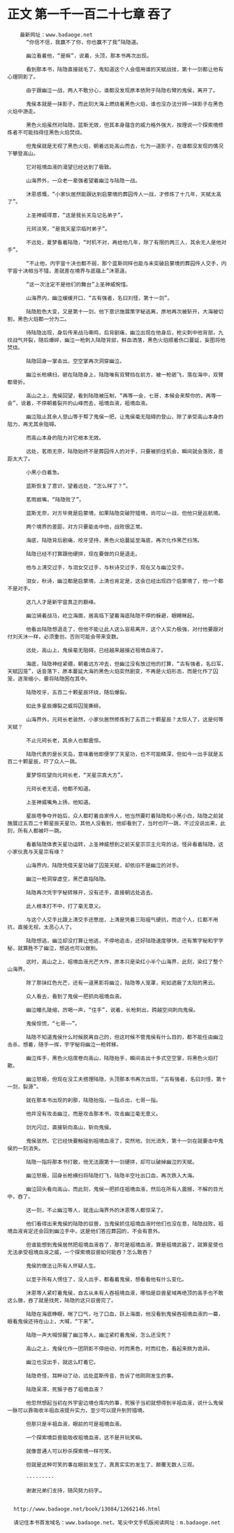 # 正文 第一千一百二十七章 吞了
        最新网址：www.badaoge.net
          “你信不信，我赢不了你，你也赢不了我”陆隐道。
      
          幽泣看着他，“是嘛”，说着，头顶，那本书再次出现。
      
          看到那本书，陆隐直接就毛了，鬼知道这个人会借用谁的天赋战技，第十一剑都让他有心理阴影了。
      
          由于跟幽泣一战，两人不敢分心，谁都没发现原本依附于陆隐右臂的鬼侯，离开了。
      
          鬼侯本就是一抹影子，而此刻大海上燃烧着黑色火焰，谁也没办法分辨一抹影子在黑色火焰中游走。
      
          黑色火焰虽然对陆隐，蓝斯无效，但其本身蕴含的威力格外强大，按理说一个探索境修炼者不可能挡得住黑色火焰焚烧。
      
          但鬼侯就是无视了黑色火焰，朝着远处高山而去，化为一道影子，在谁都没发现的情况下攀登高山。
      
          它对祖境血液的渴望已经达到了极致。
      
          山海界外，一众老一辈强者望着幽泣与陆隐一战。
      
          沐恩感慨，“小家伙居然能跟达到启蒙境的葬园传人一战，才修炼了十几年，天赋太高了”。
      
          上圣神威得意，“这是我长天岛记名弟子”。
      
          元珂淡笑，“是我天星宗临时弟子”。
      
          不远处，夏梦看着陆隐，“时机不对，再给他几年，除了有限的两三人，其余无人是他对手”。
      
          “不止他，内宇宙十决也都不弱，那个蓝斯同样也能与未突破启蒙境的葬园传人交手，内宇宙十决相当不错，差就差在境界与底蕴上”沐恩道。
      
          “这一次注定不是他们的舞台”上圣神威惋惜。
      
          山海界内，幽泣缓缓开口，“古有强者，名曰刘怪，第十一剑”。
      
          陆隐脸色大变，又是第十一剑，他下意识施展策字秘逃离，原地再次被斩开，大海被切割，黑色火焰都一分为二。
      
          待陆隐出现，身后传来战马嘶鸣，后背剧痛，幽泣出现在他身后，枪尖刺中他背部，九纹战气开裂，随后爆碎，幽泣一枪刺入陆隐背部，鲜血洒落，黑色火焰顺着伤口蔓延，妄图将他焚烧。
      
          陆隐回身一掌击出，空空掌再次洞穿幽泣。
      
          幽泣长枪横扫，砸在陆隐身上，陆隐唯有双臂挡在前方，被一枪砸飞，落在海中，双臂都骨折。
      
          高山之上，鬼侯回望，看到陆隐被压制，“再等一会，七哥，本候会来帮你的，再等一会”，说着，不停朝着裂开的山峰而去，祖境血液，祖境血液。
      
          幽泣阻止其余人登山等于帮了鬼侯一把，让鬼侯毫无阻碍的登山，除了承受高山本身的阻力，再无其余阻碍。
      
          而高山本身的阻力对它根本无效。
      
          远处，茗雨无奈，陆隐始终不是葬园传人的对手，只要被抓住机会，瞬间就会落败，差距太大了。
      
          小黑小白着急。
      
          蓝斯恢复了意识，望着远处，“怎么样了？”。
      
          茗雨抿嘴，“陆隐败了”。
      
          蓝斯无奈，对方毕竟是启蒙境，如果陆隐突破狩猎境，尚可以一战，但他只是巡航境。
      
          两个境界的差距，对方只要能击中他，战败很正常。
      
          海底，陆隐背后剧痛，咬牙坚持，黑色火焰蔓延至海底，再次化作黑芒扫荡。
      
          陆隐已经不打算跟他硬拼，现在要做的只是退走。
      
          他与上清交过手，与泪女交过手，与秋诗交过手，现在又与幽泣交手。
      
          泪女，秋诗，幽泣都是启蒙境，上清也肯定是，这会已经出现四个启蒙境了，他一个都不是对手。
      
          这几人才是新宇宙真正的巅峰。
      
          幽泣骑着战马，屹立海面，居高临下望着海底陆隐不停的躲避，眼睛眯起。
      
          他看出陆隐想退走了，但他不能让此人这么容易离开，这个人实力极强，对付他要跟对付刘天沐一样，必须重创，否则可能会带来变数。
      
          远处，高山上，鬼侯毫无阻碍，已经越来越接近祖境血液了。
      
          海底，陆隐神经紧绷，朝着远方冲去，但幽泣没有放过他的打算，“古有强者，名曰军，天赋囚笼”，话音落下，原本蔓延大海的黑色火焰突然剧变，不再是火焰形态，而是化作了囚笼，逐渐缩小，要将陆隐困在其中。
      
          陆隐咬牙，五百二十颗星辰环绕，随后爆裂。
      
          如此多星辰爆裂之威将囚笼撕碎。
      
          山海界外，元珂长老骇然，小家伙居然修炼到了五百二十颗星辰？太惊人了，这是何等天赋？
      
          不止元珂长老，其余人也都震惊。
      
          陆隐代表的是长天岛，意味着他即便学了天星功，也不可能精深，但如今一出手就是五百二十颗星辰，吓了众人一跳。
      
          夏梦惊叹望向元珂长老，“天星宗真大方”。
      
          元珂长老无语，他都不知道。
      
          上圣神威嘴角上扬，他知道。
      
          星辰塔争夺开始后，众人都盯着自家传人，他当然要盯着陆隐和小黑小白，陆隐之前就施展过五百二十颗星辰天星功，其他人没看到，他却看到了，当时也吓一跳，不过没说出来，此刻，所有人都被吓一跳。
      
          看着陆隐体表天星功运转，上圣神威想到之前天星宗宗主元穹的话，怪异看着陆隐，这小家伙真与天星宗有缘？
      
          山海界内，陆隐凭借天星功破了囚笼天赋，却依旧不是幽泣的对手。
      
          幽泣一枪洞穿虚空，黑芒直指陆隐。
      
          陆隐再次凭宇字秘转移开，没有还手，直接朝远处逃去。
      
          此人根本打不中，打了毫无意义。
      
          与这个人交手比跟上清交手还憋屈，上清是凭着三阳祖气硬抗，而这个人，扛都不用抗，直接无视，太恶心人了。
      
          陆隐想逃，幽泣却没打算让他逃，不停地追击，还好陆隐速度够快，还有策字秘和宇字秘，就算胜不了幽泣，想逃也可以做到。
      
          这时，高山之上，祖境血液光芒大作，原本只是染红小半个山海界，此刻，染红了整个山海界。
      
          除了那抹红色光芒，还有一道黑影将幽泣，陆隐等人笼罩，宛如遮蔽了太阳的黑云。
      
          众人看去，看到了鬼侯一把抓向祖境血液。
      
          幽泣瞳孔陡缩，厉喝一声，“住手”，说着，长枪刺出，跨越空间刺向鬼侯。
      
          鬼侯惊慌，“七哥——”。
      
          陆隐不知道鬼侯什么时候脱离自己的，但这时候不管鬼侯有什么目的，都不能任由幽泣击杀，想着，随手一挥，宇字秘将幽泣一枪转移。
      
          幽泣挥手，黑色火焰席卷向高山，陆隐抬手，瞬间击出十多式空空掌，将黑色火焰打散。
      
          幽泣怒极，但现在没工夫搭理陆隐，头顶那本书再次出现，“古有强者，名曰刘怪，第十一剑，裂源”。
      
          就在那本书出现的刹那，陆隐抬指，一指点出，七哥一指。
      
          他并没有攻击幽泣，而是攻击那本书，攻击幽泣毫无意义。
      
          剑光闪过，直接斩向高山，斩向鬼侯。
      
          鬼侯骇然，它已经快要触碰到祖境血液了，突然地，剑光消失，第十一剑在就要击中鬼侯的一刻消失。
      
          陆隐一指将那本书打散，他无法跟第十一剑硬拼，却可以破掉幽泣的天赋。
      
          幽泣怒极，回身长枪横扫将陆隐打飞，陆隐半空吐出口血，再次跌入大海。
      
          幽泣回头看向高山，而此刻，鬼侯一把抓住祖境血液，然后在所有人震撼，不解的目光中，吞了。
      
          这一刻，不止幽泣等人，就连山海界外的沐恩等人都惊呆了。
      
          他们看得出来鬼侯的陆隐的驭兽，当鬼侯抓住祖境血液时他们也没在意，陆隐战败，祖境血液肯定还会回到幽泣手中，这是他们答应葬园的，不会有意外。
      
          但谁能想到鬼侯居然把祖境血液吞了，那可是祖境血液，算是祖境武器了，就算星使也无法承受祖境血液之威，一个探索境驭兽如何能吞？怎么敢吞？
      
          鬼侯的做法让所有人怀疑人生。
      
          以至于所有人愣住了，没人出手，都看着鬼侯，想看看他有什么变化。
      
          沐恩等人紧盯着鬼侯，自古从未有人吞祖境血液，哪怕是巨兽星域再绝顶的高手也不敢这么做，吞了就是找死，陆隐的这只驭兽完了。
      
          陆隐在海底睁眼，喘了口气，吐了口血，跃上海面，他没看到鬼侯吞祖境血液的一幕，眼看鬼侯还待在山上，大喊，“下来”。
      
          陆隐一声大喊惊醒了幽泣等人，幽泣紧盯着鬼侯，怎么还没死？
      
          高山之上，鬼侯化作一团阴影不停扭动，时而黑色，时而红色，看起来颇为诡异。
      
          幽泣也没出手，就这么盯着它。
      
          陆隐奇怪，耳畔动了动，远处蓝斯传音，告诉了他刚刚发生的事。
      
          陆隐呆滞，死猴子吞了祖境血液？
      
          他忽然想起当初在外宇宙边境仓库内的事，死猴子当初就想得到半祖血液，说什么鬼侯一脉可以靠吸收半祖血液提升实力，至少可以提升到狩猎境。
      
          但那只是半祖血液，眼前的可是祖境血液。
      
          一个探索境巨兽能吸收祖境血液，这不是开玩笑嘛。
      
          就像普通人可以秒杀探索境一样可笑。
      
          但就是这种可笑的事在眼前发生了，真真实实的发生了，颠覆无数人三观。
      
          ---------
      
          谢谢兄弟们支持，随风努力码字…
      
      
      http://www.badaoge.net/book/13084/12662146.html
      
      请记住本书首发域名：www.badaoge.net。笔尖中文手机版阅读网址：m.badaoge.net